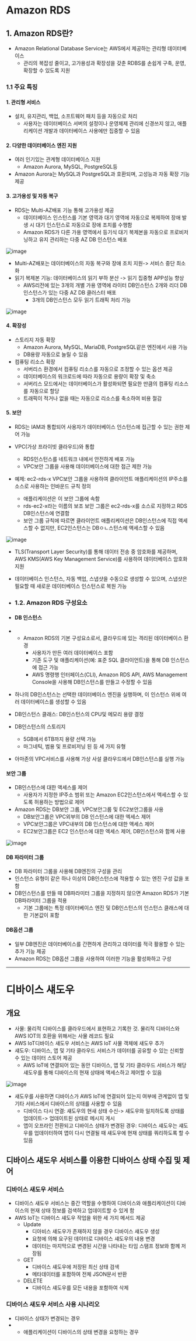 # Amazon RDS
## 1. Amazon RDS란?
* Amazon Relational Database Service는 AWS에서 제공하는 관리형 데이터베이스
  * 관리의 복잡성 줄이고, 고가용성과 확장성을 갖춘 RDBS를 손쉽게 구축, 운영, 확장할 수 있도록 지원
 
### 1.1 주요 특징
#### 1. 관리형 서비스
* 설치, 유지관리, 백업, 소프트웨어 패치 등을 자동으로 처리
  * 사용자는 데이터베이스 서버의 설정이나 운영체제 관리에 신경쓰지 않고, 애플리케이션 개발과 데이터베이스 사용에만 집중할 수 있음
 
#### 2. 다양한 데이터베이스 엔진 지원
* 여러 인기있는 관계형 데이터베이스 지원
  * Amazon Aurora, MySQL, PostgreSQL등
* Amazon Aurora는 MySQL과 PostgreSQL과 호환되며, 고성능과 자동 확장 기능 제공

#### 3. 고가용성 및 자동 복구
* RDS는 Multi-AZ배포 기능 통해 고가용성 제공
    * 데이터베이스 인스턴스를 기본 영역과 대기 영역에 자동으로 복제하여 장애 발생 시 대기 인스턴스로 자동으로 장애 조치를 수행함
    * Amazon RDS가 다른 가용 영역에서 등기식 대기 복제본을 자동으로 프로비저닝하고 유지 관리하는 다중 AZ DB 인스턴스 배포
 
![image](https://github.com/user-attachments/assets/38468a48-021b-4a47-b405-a0562b4e3140)

* Multi-AZ배포는 데이터베이스의 자동 복구와 장애 조치 지원-> 서비스 중단 최소화
* 읽기 복제본 기능: 데이터베이스의 읽기 부하 분산 -> 읽기 집중형 APP성능 향상
  * AWS리전에 있는 3개의 개별 가용 영역에 라이터 DB인스턴스 2개와 리더 DB 인스턴스가 있는 다중 AZ DB 클러스터 배포
    * 3개의 DB인스턴스 모두 읽기 트래픽 처리 가능
 
![image](https://github.com/user-attachments/assets/706384e2-8f3d-495c-8a89-f140272ff041)

#### 4. 확장성
* 스토리지 자동 확장
  * Amazon Aurora, MySQL, MariaDB, PostgreSQL같은 엔진에서 사용 가능
  * DB용량 자동으로 늘릴 수 있음
* 컴퓨팅 리소스 확장
  * 서버리스 환경에서 컴퓨팅 리소스를 자동으로 조정할 수 있는 옵션 제공
  * 데이터베이스의 워크로드에 따라 자동으로 용량이 확장 및 축소
  * 서버리스 모드에서는 데이터베이스가 활성화되면 필요한 만큼의 컴퓨팅 리소스를 자동으로 할당
  * 트래픽이 적거나 없을 때는 자동으로 리소스를 축소하여 비용 절감
 
#### 5. 보안
* RDS는 IAM과 통합되어 사용자가 데이터베이스 인스턴스에 접근할 수 있는 권한 제어 가능
* VPC(가상 프라이빗 클라우드)와 통합
  * RDS인스턴스를 네트워크 내에서 안전하게 배포 가능
  * VPC보안 그룹을 사용해 데이터베이스에 대한 접근 제한 가능
 
* 예제: ec2-rds-x VPC보안 그룹을 사용하여 클라이언트 애플리케이션의 IP주소를 소스로 사용하는 인바운드 규칙 정의
  * 애플리케이션은 이 보안 그룹에 속함
  * rds-ec2-x라는 이름의 보조 보안 그룹은 ec2-rds-x를 소스로 지정하고 RDS DB인스턴스에 연결함
  * 보안 그룹 규칙에 따르면 클라이언트 애플리케이션은 DB인스턴스에 직접 액세스할 수 없지만, EC2인스턴스는 DBㅇㄴ스턴스에 액세스할 수 있음

![image](https://github.com/user-attachments/assets/c3f4e626-552e-4b17-b859-feff3be4f5c3)

* TLS(Transport Layer Security)를 통해 데이터 전송 중 암호화를 제공하며, AWS KMS(AWS Key Management Service)를 사용하여 데이터베이스 암호화 지원
* 데이터베이스 인스턴스, 자동 백업, 스냅샷을 수동으로 생성할 수 있으며, 스냅샷은 필요할 때 새로운 데이터베이스 인스턴스로 복원 가능

* ### 1.2. Amazon RDS 구성요소
* #### DB 인스턴스
* * Amazon RDS의 기본 구성요소로서, 클라우드에 있는 격리된 데이터베이스 환경
    * 사용자가 만든 여러 데이터베이스 포함
    * 기존 도구 및 애플리케이션(예: 표준 SQL 클라이언트)을 통해 DB 인스턴스에 접근 가능
    * AWS 명령행 인터페이스(CLI), Amazon RDS API, AWS Management Console을 사용해 DB인스턴스를 만들고 수정할 수 있음
* 하나의 DB인스턴스는 선택한 데이터베이스 엔진을 실행하며, 이 인스턴스 위에 여러 데이터베이스를 생성할 수 있음
* DB인스턴스 클래스: DB인스턴스의 CPU및 메모리 용량 결정
* DB인스턴스의 스토리지
  * 5GB에서 6TB까지 용량 선택 가능
  * 마그네틱, 범용 및 프로비저닝 된 등 세 가지 유형
* 아마존의 VPC서비스를 사용해 가상 사설 클라우드에서 DB인스턴스를 실행 가능

#### 보안 그룹
* DB인스턴스에 대한 액세스를 제어
  * 사용자가 지정한 IP주소 범위 또는 Amazon EC2인스턴스에서 액세스할 수 있도록 허용하는 방법으로 제어
* Amazon RDS는 DB보안 그룹, VPC보안그룹 및 EC2보안그룹을 사용
  * DB보안그룹은 VPC외부의 DB 인스턴스에 대한 엑세스 제어
  * VPC보안그룹은 VPC내부의 DB 인스턴스에 대한 액세스 제어
  * EC2보안그룹은 EC2 인스턴스에 대한 엑세스 제어, DB인스턴스와 함께 사용
 
![image](https://github.com/user-attachments/assets/cac98ade-04fc-4862-9acf-4d3cf94e173b)

#### DB 파라미터 그룹
* DB 파라미터 그룹을 사용해 DB엔진의 구성을 관리
* 인스턴스 유형이 같은 하나 이상의 DB인스턴스에 적용할 수 있는 엔진 구성 값을 포함
* DB인스턴스를 만들 때 DB파라미터 그룹을 지정하지 않으면 Amazon RDS가 기본 DB파라미터 그룹을 적용
  * 기본 그룹에는 특정 데이터베이스 엔진 및 DB인스턴스의 인스턴스 클래스에 대한 기본값이 포함

#### DB옵션 그룹
* 일부 DB엔진은 데이터베이스를 간편하게 관리하고 데이터를 적극 활용할 수 있는 추가 기능 제공
* Amazon RDS는 DB옵션 그룹을 사용하여 이러한 기능을 활성화하고 구성

---

# 디바이스 섀도우
## 개요
* 사물: 물리적 디바이스를 클라우드에서 표현하고 기록한 것. 물리적 디바이스와 AWS IOT의 호환을 위해서는 사물 레코드 필요
* AWS IoT디바이스 섀도우 서비스는 AWS IoT 사물 객체에 섀도우 추가
* 섀도우: 디바이스, 앱 및 기타 클라우드 서비스가 데이터를 공유할 수 있는 신뢰할 수 있는 데이터 스토어 제공
  * AWS IoT에 연결되어 있는 동안 디바이스, 앱 및 기타 클라우드 서비스가 해당 섀도우를 통해 디바이스의 현재 상태에 액세스하고 제어할 수 있음
 
![image](https://github.com/user-attachments/assets/9465feef-b0f7-4215-9f52-a2cc7b4f6e5d)

* 섀도우를 사용하면 디바이스가 AWS IoT에 연결되어 있는지 여부에 관계없이 앱 및 기타 서비스에서 디바이스의 상태를 사용할 수 있음
  * 디바이스 다시 연결: 섀도우의 현새 상태 수신-> 섀도우와 일치하도록 상태를 업데이트-> 업데이트된 상태로 메시지 게시
  * 앱이 오프라인 전환되고 디바이스 상태가 변경된 경우: 디바이스 섀도우는 섀도우를 업데이터하여 앱이 다시 연결될 때 섀도우에 현재 상태를 쿼리하도록 할 수 있음

## 디바이스 섀도우 서비스를 이용한 디바이스 상태 수집 및 제어
### 디바이스 섀도우 서비스
* 디바이스 섀도우 서비스는 중간 역할을 수행하여 디바이스와 애플리케이션이 디바이스의 현재 상태 정보를 검색하고 업데이트할 수 있게 함
* AWS IoT는 디바이스 섀도우 작업을 위한 세 가지 메서드 제공
  * Update
    * 디아비스 섀도우가 존재하지 않을 경우 디바이스 섀도우 생성
    * 요청에 의해 요구된 데이터로 디바이스 섀도우의 내용 변경
    * 데이터는 마지막으로 변경된 시간을 나타내는 타임 스탬프 정보와 함께 저장됨
  * GET
    * 디바이스 섀도우에 저장된 최신 상태 검색
    * 메타데이터를 포함하여 전체 JSON문서 반환
  * DELETE
    * 디바이스 섀도우를 모든 내용을 포함하여 삭제
### 디바이스 섀도우 서비스 사용 시나리오
* 디바이스 상태가 변경되는 경우
* * 애플리케이션이 디바이스의 상태 변경을 요청하는 경우
